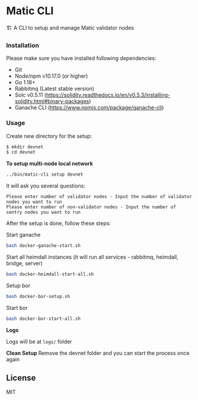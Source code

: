 # Matic CLI

🏗 A CLI to setup and manage Matic validator nodes

### Installation

Please make sure you have installed following dependencies:

* Git
* Node/npm v10.17.0 (or higher)
* Go 1.18+
* Rabbitmq (Latest stable version)
* Solc v0.5.11 (https://solidity.readthedocs.io/en/v0.5.3/installing-solidity.html#binary-packages)
* Ganache CLI (https://www.npmjs.com/package/ganache-cli)

### Usage

Create new directory for the setup:

```bash
$ mkdir devnet
$ cd devnet
```

**To setup multi-node local network**

```bash
../bin/matic-cli setup devnet
```

It will ask you several questions:

```
Please enter number of validator nodes - Input the number of validator nodes you want to run
Please enter number of non-validator nodes - Input the number of sentry nodes you want to run
```

After the setup is done, follow these steps:

Start ganache
```bash
bash docker-ganache-start.sh
```

Start all heimdall instances (it will run all services - rabbitmq, heimdall, bridge, server)
```bash
bash docker-heimdall-start-all.sh
```

Setup bor
```bash
bash docker-bor-setup.sh
```

Start bor
```bash
bash docker-bor-start-all.sh
```

**Logs**

Logs will be at `logs/` folder

**Clean Setup**
Remove the devnet folder and you can start the process once again

## License

MIT
